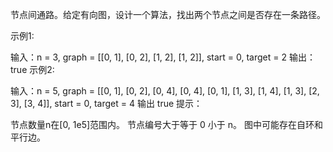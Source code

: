 节点间通路。给定有向图，设计一个算法，找出两个节点之间是否存在一条路径。

示例1:

输入：n = 3, graph = [[0, 1], [0, 2], [1, 2], [1, 2]], start = 0, target = 2
输出：true
示例2:

输入：n = 5, graph = [[0, 1], [0, 2], [0, 4], [0, 4], [0, 1], [1, 3], [1, 4], [1, 3], [2, 3], [3, 4]], start = 0,
target = 4
输出 true
提示：

节点数量n在[0, 1e5]范围内。
节点编号大于等于 0 小于 n。
图中可能存在自环和平行边。
